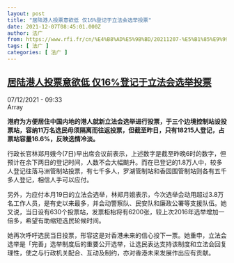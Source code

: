 ```yaml
---
layout: post
title: "居陆港人投票意欲低 仅16%登记于立法会选举投票"
date: 2021-12-07T08:45:01.000Z
author: 法广
from: https://www.rfi.fr/cn/%E4%B8%AD%E5%9B%BD/20211207-%E5%B1%85%E9%99%86%E6%B8%AF%E4%BA%BA%E6%8A%95%E7%A5%A8%E6%84%8F%E6%AC%B2%E4%BD%8E-%E4%BB%8516-%E7%99%BB%E8%AE%B0%E4%BA%8E%E7%AB%8B%E6%B3%95%E4%BC%9A%E9%80%89%E4%B8%BE%E6%8A%95%E7%A5%A8
tags: [ 法广 ]
categories: [ 法广 ]
---
```

<!--1638866701000-->
[居陆港人投票意欲低 仅16%登记于立法会选举投票](https://www.rfi.fr/cn/%E4%B8%AD%E5%9B%BD/20211207-%E5%B1%85%E9%99%86%E6%B8%AF%E4%BA%BA%E6%8A%95%E7%A5%A8%E6%84%8F%E6%AC%B2%E4%BD%8E-%E4%BB%8516-%E7%99%BB%E8%AE%B0%E4%BA%8E%E7%AB%8B%E6%B3%95%E4%BC%9A%E9%80%89%E4%B8%BE%E6%8A%95%E7%A5%A8)
------

<div>
<div>07/12/2021 - 09:33</div>Array<p><strong>                    港府为方便居住中国内地的港人就新立法会选举进行投票，于三个边境控制站设投票站，容纳11万名选民毋须隔离而往返投票，但截至昨日，只有18215人登记，占票站容量16.6%，反映选情冷淡。                </strong></p><div >                    <p>行政长官林郑月娥今(7日)早出席会议前表示，上述数字是截至昨晚6时的数字，但预计在余下两日的登记时间，人数不会大幅颷升。而在已登记的1.8万人中，较多人登记往落马洲管制站投票，有七千多人，罗湖管制站和香园围管制站则各有五千多人登记，相信人手可以应付。</p><p>另外，为应付本月19日的立法会选举，林郑月娥表示，今次选举会动用超过3.8万名工作人员，是有史以来最多，并会动警察队、民安队和廉政公署等支援队伍。她又说，当日设有630个投票站，发票柜枱将有6200张，较上次2016年选举增加一倍多，希望有助缩短选民轮候时间。</p><p>她再次呼吁选民当日投票，形容这是对香港未来的信心投下一票。她重申，立法会选举是「完善」选举制度后的重要公开选举，让选民表达支持该制度和立法会回复理性，使之与行政机关配合、互动及制约，亦对香港未来发展作出应有贡献。</p>                                            <div data-selfpromo-newsletter>    </div>    <div data-selfpromo-app>    </div>                </div>
</div>
